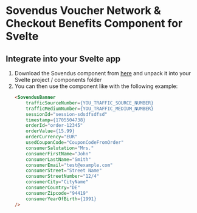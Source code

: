 # Sovendus Voucher Network & Checkout Benefits Component for Svelte

## Integrate into your Svelte app
1. Download the Sovendus component from [here](https://raw.githubusercontent.com/Sovendus-GmbH/Sovendus-Voucher-Network-and-Checkout-Benefits-Component-for-Svelte/main/releases/sovendus-voucher-network-checkout-benefits-svelte-latest.zip) and unpack it into your Svelte project / components folder
2. You can then use the component like with the following example:
    ```html
	<SovendusBanner
		trafficSourceNumber={YOU_TRAFFIC_SOURCE_NUMBER}
		trafficMediumNumber={YOU_TRAFFIC_MEDIUM_NUMBER}
		sessionId="session-sdsdfsdfsd"
		timestamp={1705504738}
		orderId="order-12345"
		orderValue={15.99}
		orderCurrency="EUR"
		usedCouponCode="CouponCodeFromOrder"
		consumerSalutation="Mrs."
		consumerFirstName="John"
		consumerLastName="Smith"
		consumerEmail="test@example.com"
		consumerStreet="Street Name"
		consumerStreetNumber="12/4"
		consumerCity="CityName"
		consumerCountry="DE"
		consumerZipcode="94419"
		consumerYearOfBirth={1991}
	/>
    ```